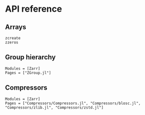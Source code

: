 # API reference

## Arrays

```@docs
zcreate
zzeros
```

## Group hierarchy

```@autodocs
Modules = [Zarr]
Pages = ["ZGroup.jl"]
```

## Compressors

```@autodocs
Modules = [Zarr]
Pages = ["Compressors/Compressors.jl", "Compressors/blosc.jl", "Compressors/zlib.jl", "Compressors/zstd.jl"]
```
